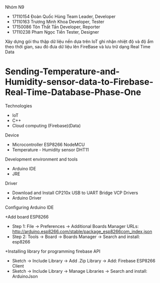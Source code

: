 Nhóm N9
 - 17110154  Đoàn Quốc Hùng  Team Leader,  Developer
 - 17110163  Trương Minh Khoa  Developer, Tester
 - 17150086  Tôn Thất Tấn  Developer, Reporter
 - 17110238  Pham Ngọc Tiến  Tester, Designer

Xây dựng gói thu thập dữ liệu nền dựa trên IoT ghi nhận nhiệt độ và độ ẩm theo
thời gian, sau đó đưa dữ liệu lên FireBase và lưu trữ dạng Real Time Data

# Sending-Temperature-and-Humidity-sensor-data-to-Firebase-Real-Time-Database-Phase-One
Technologies
- IoT
- C++
- Cloud computing (Firebase)(Data)

Device
- Microcontroller ESP8266 NodeMCU
- Temperature - Humidity sensor DHT11

Development environment and tools
- Arduino IDE
- JRE

Driver
- Download and Install CP210x USB to UART Bridge VCP Drivers
- Arduino Driver

Configuring Arduino IDE

 +Add board ESP8266
- Step 1: File -> Preferences -> Additional Boards Manager URLs: http://arduino.esp8266.com/stable/package_esp8266com_index.json
- Step 2: Tools -> Board -> Boards Manager -> Search and install: esp8266

 +Installing library for programming firebase API
- Sketch -> Include Library -> Add .Zip Library -> Add: Firebase ESP8266 Client
- Sketch -> Include Library -> Manage Libraries -> Search and install: ArduinoJson
